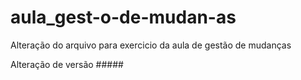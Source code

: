 # aula_gest-o-de-mudan-as

Alteração do arquivo para exercicio da aula de gestão de mudanças

Alteração de versão #####
